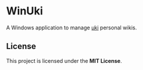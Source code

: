 # WinUki

A Windows application to manage [μki](https://github.com/nathanpc/libuki)
personal wikis.

## License

This project is licensed under the **MIT License**.
